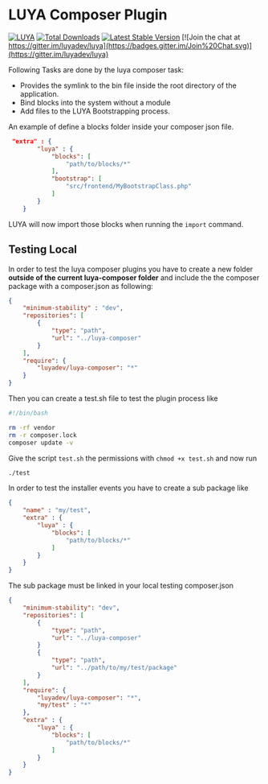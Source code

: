 # LUYA Composer Plugin

[![LUYA](https://img.shields.io/badge/Powered%20by-LUYA-brightgreen.svg)](https://luya.io)
[![Total Downloads](https://poser.pugx.org/luyadev/luya-composer/downloads)](https://packagist.org/packages/luyadev/luya-composer)
[![Latest Stable Version](https://poser.pugx.org/luyadev/luya-composer/v/stable)](https://packagist.org/packages/luyadev/luya-composer)
[![Join the chat at https://gitter.im/luyadev/luya](https://badges.gitter.im/Join%20Chat.svg)](https://gitter.im/luyadev/luya)

Following Tasks are done by the luya composer task:

+ Provides the symlink to the bin file inside the root directory of the application.
+ Bind blocks into the system without a module
+ Add files to the LUYA Bootstrapping process.

An example of define a blocks folder inside your composer json file.

```json
 "extra" : {
        "luya" : {
            "blocks": [
                "path/to/blocks/*"
            ],
            "bootstrap": [
            	"src/frontend/MyBootstrapClass.php"
            ]
        }
    }
```

LUYA will now import those blocks when running the `import` command.

## Testing Local

In order to test the luya composer plugins you have to create a new folder **outside of the current luya-composer folder** and include the the composer package with a composer.json as following:

```json
{
    "minimum-stability" : "dev",
    "repositories": [
        {
            "type": "path",
            "url": "../luya-composer"
        }
    ],
    "require": {
        "luyadev/luya-composer": "*"
    }
}
```

Then you can create a test.sh file to test the plugin process like

```sh
#!/bin/bash

rm -rf vendor
rm -r composer.lock
composer update -v
```

Give the script `test.sh` the permissions with `chmod +x test.sh` and now run

```sh
./test
```

In order to test the installer events you have to create a sub package like

```json
{
    "name" : "my/test",
    "extra" : {
        "luya" : {
            "blocks": [
                "path/to/blocks/*"
            ]
        }
    }
}
```

The sub package must be linked in your local testing composer.json 

```json
{
    "minimum-stability": "dev",
    "repositories": [
        {
            "type": "path",
            "url": "../luya-composer"
        }
        {
            "type": "path",
            "url": "../path/to/my/test/package"
        }
    ],
    "require": {
        "luyadev/luya-composer": "*",
        "my/test" : "*"
    },
    "extra" : {
        "luya" : {
            "blocks": [
                "path/to/blocks/*"
            ]
        }
    }
}
```